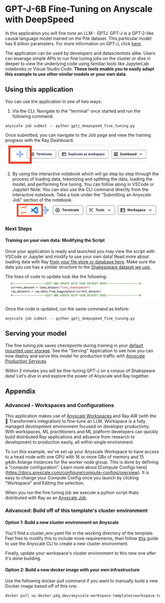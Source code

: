 # GPT-J-6B Fine-Tuning on Anyscale with DeepSpeed

In this application you will fine tune an LLM - GPTJ. GPT-J is a GPT-2-like causal language model trained on the Pile dataset. This particular model has 6 billion parameters. For more information on GPT-J, click [here](https://huggingface.co/docs/transformers/model_doc/gptj).

The application can be used by developers and datascientists alike.  Users can leverage simple APIs to run fine tuning jobs on the cluster or dive in deeper to view the underlying code using familiar tools like JupyterLab notebooks or Visual Studio Code. **These tools enable you to easily adapt this example to use other similar models or your own data**.

## Using this application
You can use the application in one of two ways:

1. Via the CLI.  Navigate to the "terminal" once started and run the following command:
```
anyscale job submit -- python gptj_deepspeed_fine_tuning.py
```
Once submitted, you can navigate to the Job page and view the training progress with the Ray Dashboard. 
![Ray Dashboard](./images/raydash.png)

2. By using the interactive notebook which will go step by step through the process of loading data, tokenizing and splitting the data, loading the model, and performing fine tuning.  You can follow along in VSCode or Jupyter!   Note: You can also use the CLI command directly from the interactive notebook.  Take a look under the "Submitting an Anyscale Job" section of the notebook.
![IDES](./images/ides.png)

### Next Steps

#### Training on your own data: Modifying the Script 
Once your application is ready and launched you may view the script with VSCode or Jupyter and modify to use your own data!  Read more about loading data with Ray [from your file store or database here](https://docs.ray.io/en/latest/data/loading-data.html).  Make sure the data you use has a similar structure to the [Shakespeare dataset we use.](https://huggingface.co/datasets/tiny_shakespeare)

The lines of code to update look like the following:
![Code](./images/code.png)

Once the code is updated, run the same command as before:
```
anyscale job submit -- python gptj_deepspeed_fine_tuning.py
```

## Serving your model
The fine tuning job saves checkpoints during training in your [default mounted user storage](https://docs.anyscale.com/develop/workspaces/storage#user-storage).  See the "Serving" Application to see how you can now deploy and serve this model for production traffic with [Anyscale Production Services](https://docs.anyscale.com/productionize/services/get-started).  

Within 2 minutes you will be fine-tuning GPT-J on a corpus of Shakspeare data!  Let's dive in and explore the power of Anyscale and Ray together.


## Appendix

### Advanced - Workspaces and Configurations
This application makes use of [Anyscale Workspaces](https://docs.anyscale.com/develop/workspaces/get-started) and Ray AIR (with the 🤗 Transformers integration) to fine-tune an LLM. Workspace is a fully managed development environment focused on developer productivity. With workspaces, ML practitioners and ML platform developers can quickly build distributed Ray applications and advance from research to development to production easily, all within single environment.

To run this example, we've set up your Anyscale Workspace to have access to a head node with one GPU with 16 or more GBs of memory and 15 g4dn.4xlarge instances for the worker node group. This is done by defining a "compute configuration".  Learn more about [Compute Configs here] (https://docs.anyscale.com/configure/compute-configs/overview).  It is easy to change your Compute Config once you launch by clicking "Workspace" and Editing the selection.  

When you run the fine tuning job we execute a python script thats distributed with Ray as an [Anyscale Job](https://docs.anyscale.com/productionize/jobs/get-started).   

### Advanced: Build off of this template's cluster environment
#### Option 1: Build a new cluster environment on Anyscale
You'll find a cluster_env.yaml file in the working directory of the template. Feel free to modify this to include more requirements, then follow [this](https://docs.anyscale.com/configure/dependency-management/cluster-environments#creating-a-cluster-environment) guide to use the Anyscale CLI to create a new cluster environment.

Finally, update your workspace's cluster environment to this new one after it's done building.

#### Option 2: Build a new docker image with your own infrastructure
Use the following docker pull command if you want to manually build a new Docker image based off of this one.

```bash
docker pull us-docker.pkg.dev/anyscale-workspace-templates/workspace-templates/fine-tune-gptj:latest
```